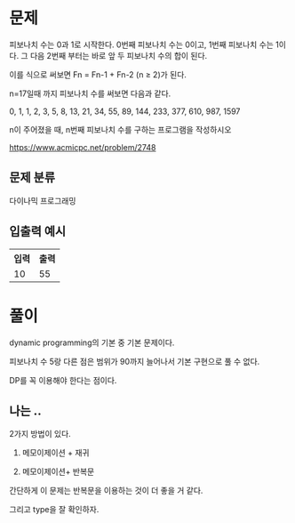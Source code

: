 # 문제

피보나치 수는 0과 1로 시작한다. 0번째 피보나치 수는 0이고, 1번째 피보나치 수는 1이다. 그 다음 2번째 부터는 바로 앞 두 피보나치 수의 합이 된다.

이를 식으로 써보면 Fn = Fn-1 + Fn-2 (n ≥ 2)가 된다.

n=17일때 까지 피보나치 수를 써보면 다음과 같다.

0, 1, 1, 2, 3, 5, 8, 13, 21, 34, 55, 89, 144, 233, 377, 610, 987, 1597

n이 주어졌을 때, n번째 피보나치 수를 구하는 프로그램을 작성하시오

https://www.acmicpc.net/problem/2748

## 문제 분류 

다이나믹 프로그래밍

## 입출력 예시

<table>
  <tr>
    <th>입력</th>
    <th>출력</th>
  </tr>
  <tr>
    <td>10</td>
    <td>55</td>
  </tr>
</table>

# 풀이

dynamic programming의 기본 중 기본 문제이다.

피보나치 수 5랑 다른 점은 범위가 90까지 늘어나서 기본 구현으로 풀 수 없다.

DP를 꼭 이용해야 한다는 점이다.

## 나는 ..

2가지 방법이 있다.

1. 메모이제이션 + 재귀

2. 메모이제이션+ 반복문

간단하게 이 문제는 반복문을 이용하는 것이 더 좋을 거 같다.

그리고 type을 잘 확인하자.